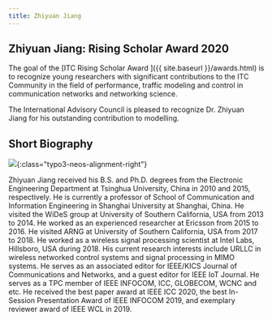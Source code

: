 ```yaml
---
title: Zhiyuan Jiang
---
```


## Zhiyuan Jiang: Rising Scholar Award 2020

The goal of the [ITC Rising Scholar Award ]({{ site.baseurl }}/awards.html) is to recognize young researchers with significant contributions to the ITC Community in the field of performance, traffic modeling and control in communication networks and networking science.

The International Advisory Council is pleased to recognize Dr. Zhiyuan Jiang for his outstanding contribution to modelling.

## Short Biography

![]({{site.baseurl}}/assets/Persistent/ZhiyuanJiang.jpg){:class="typo3-neos-alignment-right"}

Zhiyuan Jiang received his B.S. and Ph.D. degrees from the Electronic Engineering Department at Tsinghua University, China in 2010 and 2015, respectively. He is currently a professor of School of Communication and Information Engineering in Shanghai University at Shanghai, China. He visited the WiDeS group at University of Southern California, USA from 2013 to 2014. He worked as an experienced researcher at Ericsson from 2015 to 2016. He visited ARNG at University of Southern California, USA from 2017 to 2018. He worked as a wireless signal processing scientist at Intel Labs, Hillsboro, USA during 2018. His current research interests include URLLC in wireless networked control systems and signal processing in MIMO systems. He serves as an associated editor for IEEE/KICS Journal of Communications and Networks, and a guest editor for IEEE IoT Journal. He serves as a TPC member of IEEE INFOCOM, ICC, GLOBECOM, WCNC and etc. He received the best paper award at IEEE ICC 2020, the best In-Session Presentation Award of IEEE INFOCOM 2019, and exemplary reviewer award of IEEE WCL in 2019.
